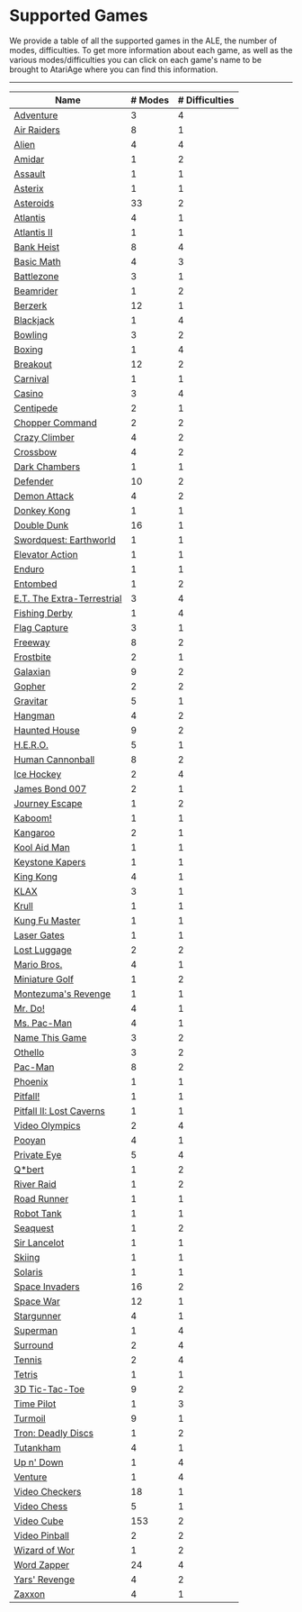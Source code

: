 # Supported Games

We provide a table of all the supported games in the ALE, the number of modes, difficulties. To get more information about each game, as well as the various modes/difficulties you can click on each game's name to be brought to AtariAge where you can find this information.

----


| Name | # Modes | # Difficulties |
| ---- | ------- | ------------- |
| [Adventure](https://atariage.com/software_page.php?SystemID=2600&SoftwareLabelID=1) | 3 | 4 |
| [Air Raiders](https://atariage.com/software_page.php?SystemID=2600&SoftwareLabelID=5) | 8 | 1 |
| [Alien](https://atariage.com/software_page.php?SystemID=2600&SoftwareLabelID=984) | 4 | 4 |
| [Amidar](https://atariage.com/software_page.php?SystemID=2600&SoftwareLabelID=973) | 1 | 2 |
| [Assault](https://atariage.com/software_page.php?SystemID=2600&SoftwareLabelID=1005) | 1 | 1 |
| [Asterix](https://atariage.com/software_page.php?SystemID=2600&SoftwareLabelID=1965) | 1 | 1 |
| [Asteroids](https://atariage.com/software_page.php?SystemID=2600&SoftwareLabelID=906) | 33 | 2 |
| [Atlantis](https://atariage.com/software_page.php?SystemID=2600&SoftwareLabelID=10) | 4 | 1 |
| [Atlantis II](https://atariage.com/software_page.php?SystemID=2600&SoftwareLabelID=1037) | 1 | 1 |
| [Bank Heist](https://atariage.com/software_page.php?SystemID=2600&SoftwareLabelID=1008) | 8 | 4 |
| [Basic Math](https://atariage.com/software_page.php?SystemID=2600&SoftwareLabelID=989) | 4 | 3 |
| [Battlezone](https://atariage.com/software_page.php?SystemID=2600&SoftwareLabelID=22) | 3 | 1 |
| [Beamrider](https://atariage.com/software_page.php?SystemID=2600&SoftwareLabelID=23) | 1 | 2 |
| [Berzerk](https://atariage.com/software_page.php?SystemID=2600&SoftwareLabelID=910) | 12 | 1 |
| [Blackjack](https://atariage.com/software_page.php?SystemID=2600&SoftwareLabelID=904) | 1 | 4 |
| [Bowling](https://atariage.com/software_page.php?SystemID=2600&SoftwareLabelID=42) | 3 | 2 |
| [Boxing](https://atariage.com/software_page.php?SystemID=2600&SoftwareLabelID=45) | 1 | 4 |
| [Breakout](https://atariage.com/software_page.php?SystemID=2600&SoftwareLabelID=52) | 12 | 2 |
| [Carnival](https://atariage.com/software_page.php?SystemID=2600&SoftwareLabelID=957) | 1 | 1 |
| [Casino](https://atariage.com/software_page.php?SystemID=2600&SoftwareLabelID=913) | 3 | 4 |
| [Centipede](https://atariage.com/software_page.php?SystemID=2600&SoftwareLabelID=71) | 2 | 1 |
| [Chopper Command](https://atariage.com/software_page.php?SystemID=2600&SoftwareLabelID=80) | 2 | 2 |
| [Crazy Climber](https://atariage.com/software_page.php?SystemID=2600&SoftwareLabelID=113) | 4 | 2 |
| [Crossbow](https://atariage.com/software_page.php?SystemID=2600&SoftwareLabelID=115) | 4 | 2 |
| [Dark Chambers](https://atariage.com/software_page.php?SystemID=2600&SoftwareLabelID=122) | 1 | 1 |
| [Defender](https://atariage.com/software_page.php?SystemID=2600&SoftwareLabelID=128) | 10 | 2 |
| [Demon Attack](https://atariage.com/software_page.php?SystemID=2600&SoftwareLabelID=134) | 4 | 2 |
| [Donkey Kong](https://atariage.com/software_page.php?SystemID=2600&SoftwareLabelID=149) | 1 | 1 |
| [Double Dunk](https://atariage.com/software_page.php?SystemID=2600&SoftwareLabelID=153) | 16 | 1 |
| [Swordquest: Earthworld](https://atariage.com/software_page.php?SystemID=2600&SoftwareLabelID=541) | 1 | 1 |
| [Elevator Action](https://atariage.com/software_page.php?SystemID=2600&SoftwareLabelID=1131) | 1 | 1 |
| [Enduro](https://atariage.com/software_page.php?SystemID=2600&SoftwareLabelID=163) | 1 | 1 |
| [Entombed](https://atariage.com/software_page.php?SystemID=2600&SoftwareLabelID=165) | 1 | 2 |
| [E.T. The Extra-Terrestrial](https://atariage.com/software_page.php?SystemID=2600&SoftwareLabelID=157) | 3 | 4 |
| [Fishing Derby](https://atariage.com/software_page.php?SystemID=2600&SoftwareLabelID=182) | 1 | 4 |
| [Flag Capture](https://atariage.com/software_page.php?SystemID=2600&SoftwareLabelID=183) | 3 | 1 |
| [Freeway](https://atariage.com/software_page.php?SystemID=2600&SoftwareLabelID=192) | 8 | 2 |
| [Frostbite](https://atariage.com/software_page.php?SystemID=2600&SoftwareLabelID=199) | 2 | 1 |
| [Galaxian](https://atariage.com/software_page.php?SystemID=2600&SoftwareLabelID=918) | 9 | 2 |
| [Gopher](https://atariage.com/software_page.php?SystemID=2600&SoftwareLabelID=217) | 2 | 2 |
| [Gravitar](https://atariage.com/software_page.php?SystemID=2600&SoftwareLabelID=222) | 5 | 1 |
| [Hangman](https://atariage.com/software_page.php?SystemID=2600&SoftwareLabelID=230) | 4 | 2 |
| [Haunted House](https://atariage.com/software_page.php?SystemID=2600&SoftwareLabelID=233) | 9 | 2 |
| [H.E.R.O.](https://atariage.com/software_page.php?SystemID=2600&SoftwareLabelID=228) | 5 | 1 |
| [Human Cannonball](https://atariage.com/software_page.php?SystemID=2600&SoftwareLabelID=237) | 8 | 2 |
| [Ice Hockey](https://atariage.com/software_page.php?SystemID=2600&SoftwareLabelID=241) | 2 | 4 |
| [James Bond 007](https://atariage.com/software_page.php?SystemID=2600&SoftwareLabelID=250) | 2 | 1 |
| [Journey Escape](https://atariage.com/software_page.php?SystemID=2600&SoftwareLabelID=252) | 1 | 2 |
| [Kaboom!](https://atariage.com/software_page.php?SystemID=2600&SoftwareLabelID=257) | 1 | 1 |
| [Kangaroo](https://atariage.com/software_page.php?SystemID=2600&SoftwareLabelID=894) | 2 | 1 |
| [Kool Aid Man](https://atariage.com/software_page.php?SystemID=2600&SoftwareLabelID=266) | 1 | 1 |
| [Keystone Kapers](https://atariage.com/software_page.php?SystemID=2600&SoftwareLabelID=261) | 1 | 1 |
| [King Kong](https://atariage.com/software_page.php?SystemID=2600&SoftwareLabelID=265) | 4 | 1 |
| [KLAX](https://atariage.com/software_page.php?SystemID=2600&SoftwareLabelID=1130) | 3 | 1 |
| [Krull](https://atariage.com/software_page.php?SystemID=2600&SoftwareLabelID=267) | 1 | 1 |
| [Kung Fu Master](https://atariage.com/software_page.php?SystemID=2600&SoftwareLabelID=268) | 1 | 1 |
| [Laser Gates](https://atariage.com/software_page.php?SystemID=2600&SoftwareLabelID=271) | 1 | 1 |
| [Lost Luggage](https://atariage.com/software_page.php?SystemID=2600&SoftwareLabelID=276) | 2 | 2 |
| [Mario Bros.](https://atariage.com/software_page.php?SystemID=2600&SoftwareLabelID=1047) | 4 | 1 |
| [Miniature Golf](https://atariage.com/software_page.php?SystemID=2600&SoftwareLabelID=305) | 1 | 2 |
| [Montezuma's Revenge](https://atariage.com/software_page.php?SystemID=2600&SoftwareLabelID=310) | 1 | 1 |
| [Mr. Do!](https://atariage.com/software_page.php?SystemID=2600&SoftwareLabelID=318) | 4 | 1 |
| [Ms. Pac-Man](https://atariage.com/software_page.php?SystemID=2600&SoftwareLabelID=924) | 4 | 1 |
| [Name This Game](https://atariage.com/software_page.php?SystemID=2600&SoftwareLabelID=323) | 3 | 2 |
| [Othello](https://atariage.com/software_page.php?SystemID=2600&SoftwareLabelID=931) | 3 | 2 |
| [Pac-Man](https://atariage.com/software_page.php?SystemID=2600&SoftwareLabelID=1031) | 8 | 2 |
| [Phoenix](https://atariage.com/software_page.php?SystemID=2600&SoftwareLabelID=925) | 1 | 1 |
| [Pitfall!](https://atariage.com/software_page.php?SystemID=2600&SoftwareLabelID=360) | 1 | 1 |
| [Pitfall II: Lost Caverns](https://atariage.com/software_page.php?SystemID=2600&SoftwareLabelID=359) | 1 | 1 |
| [Video Olympics](https://atariage.com/software_page.php?SystemID=2600&SoftwareLabelID=942) | 2 | 4 |
| [Pooyan](https://atariage.com/software_page.php?SystemID=2600&SoftwareLabelID=372) | 4 | 1 |
| [Private Eye](https://atariage.com/software_page.php?SystemID=2600&SoftwareLabelID=376) | 5 | 4 |
| [Q*bert](https://atariage.com/software_page.php?SystemID=2600&SoftwareLabelID=377) | 1 | 2 |
| [River Raid](https://atariage.com/software_page.php?SystemID=2600&SoftwareLabelID=409) | 1 | 2 |
| [Road Runner](https://atariage.com/software_page.php?SystemID=2600&SoftwareLabelID=412) | 1 | 1 |
| [Robot Tank](https://atariage.com/software_page.php?SystemID=2600&SoftwareLabelID=415) | 1 | 1 |
| [Seaquest](https://atariage.com/software_page.php?SystemID=2600&SoftwareLabelID=424) | 1 | 2 |
| [Sir Lancelot](https://atariage.com/software_page.php?SystemID=2600&SoftwareLabelID=431) | 1 | 1 |
| [Skiing](https://atariage.com/software_page.php?SystemID=2600&SoftwareLabelID=434) | 1 | 1 |
| [Solaris](https://atariage.com/software_page.php?SystemID=2600&SoftwareLabelID=450) | 1 | 1 |
| [Space Invaders](https://atariage.com/software_page.php?SystemID=2600&SoftwareLabelID=459) | 16 | 2 |
| [Space War](https://atariage.com/software_page.php?SystemID=2600&SoftwareLabelID=469) | 12 | 1 |
| [Stargunner](https://atariage.com/software_page.php?SystemID=2600&SoftwareLabelID=506) | 4 | 1 |
| [Superman](https://atariage.com/software_page.php?SystemID=2600&SoftwareLabelID=941) | 1 | 4 |
| [Surround](https://atariage.com/software_page.php?SystemID=2600&SoftwareLabelID=535) | 2 | 4 |
| [Tennis](https://atariage.com/software_page.php?SystemID=2600&SoftwareLabelID=555) | 2 | 4 |
| [Tetris](https://atariage.com/software_page.php?SystemID=2600&SoftwareLabelID=1931) | 1 | 1 |
| [3D Tic-Tac-Toe](https://atariage.com/software_page.php?SystemID=2600&SoftwareLabelID=521) | 9 | 2 |
| [Time Pilot](https://atariage.com/software_page.php?SystemID=2600&SoftwareLabelID=559) | 1 | 3 |
| [Turmoil](https://atariage.com/software_page.php?SystemID=2600&SoftwareLabelID=571) | 9 | 1 |
| [Tron: Deadly Discs](https://atariage.com/software_page.php?SystemID=2600&SoftwareLabelID=569) | 1 | 2 |
| [Tutankham](https://atariage.com/software_page.php?SystemID=2600&SoftwareLabelID=572) | 4 | 1 |
| [Up n' Down](https://atariage.com/software_page.php?SystemID=2600&SoftwareLabelID=574) | 1 | 4 |
| [Venture](https://atariage.com/software_page.php?SystemID=2600&SoftwareLabelID=576) | 1 | 4 |
| [Video Checkers](https://atariage.com/software_page.php?SystemID=2600&SoftwareLabelID=578) | 18 | 1 |
| [Video Chess](https://atariage.com/software_page.php?SystemID=2600&SoftwareLabelID=580) | 5 | 1 |
| [Video Cube](https://atariage.com/software_page.php?SystemID=2600&SoftwareLabelID=974) | 153 | 2 |
| [Video Pinball](https://atariage.com/software_page.php?SystemID=2600&SoftwareLabelID=945) | 2 | 2 |
| [Wizard of Wor](https://atariage.com/software_page.php?SystemID=2600&SoftwareLabelID=598) | 1 | 2 |
| [Word Zapper](https://atariage.com/software_page.php?SystemID=2600&SoftwareLabelID=599) | 24 | 4 |
| [Yars' Revenge](https://atariage.com/software_page.php?SystemID=2600&SoftwareLabelID=603) | 4 | 2 |
| [Zaxxon](https://atariage.com/software_page.php?SystemID=2600&SoftwareLabelID=606) | 4 | 1 |

